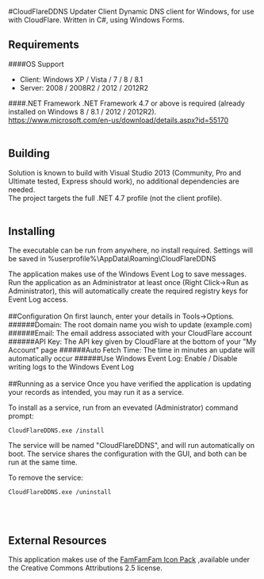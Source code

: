 #CloudFlareDDNS Updater Client
Dynamic DNS client for Windows, for use with CloudFlare.
Written in C#, using Windows Forms.

## Requirements
####OS Support
* Client: Windows XP / Vista / 7 / 8 / 8.1
* Server: 2008 / 2008R2 / 2012 / 2012R2

####.NET Framework
.NET Framework 4.7 or above is required (already installed on Windows 8 / 8.1 / 2012 / 2012R2).
https://www.microsoft.com/en-us/download/details.aspx?id=55170
<br /><br />
## Building
Solution is known to build with Visual Studio 2013 (Community, Pro and Ultimate tested, Express should work), no additional dependencies are needed.<br />
The project targets the full .NET 4.7 profile (not the client profile).
<br /><br />
## Installing
The executable can be run from anywhere, no install required.
Settings will be saved in %userprofile%\AppData\Roaming\CloudFlareDDNS

The application makes use of the Windows Event Log to save messages.
Run the application as an Administrator at least once (Right Click->Run as Administrator), this will automatically create the required registry keys for Event Log access.
<br /><br />
##Configuration
On first launch, enter your details in Tools->Options.
######Domain: The root domain name you wish to update (example.com)
######Email: The email address associated with your CloudFlare account
######API Key: The API key given by CloudFlare at the bottom of your "My Account" page
######Auto Fetch Time: The time in minutes an update will automatically occur
######Use Windows Event Log: Enable / Disable writing logs to the Windows Event Log
<br /><br />
##Running as a service
Once you have verified the application is updating your records as intended, you may run it as a service.

To install as a service, run from an evevated (Administrator) command prompt:<br />
```shell
CloudFlareDDNS.exe /install
```

The service will be named "CloudFlareDDNS", and will run automatically on boot. The service shares the configuration with the GUI, and both can be run at the same time.

To remove the service:
```shell
CloudFlareDDNS.exe /uninstall
```
<br /><br />
## External Resources
This application makes use of the [FamFamFam Icon Pack](http://www.famfamfam.com/lab/icons/silk/)
,available under the Creative Commons Attributions 2.5 license.
